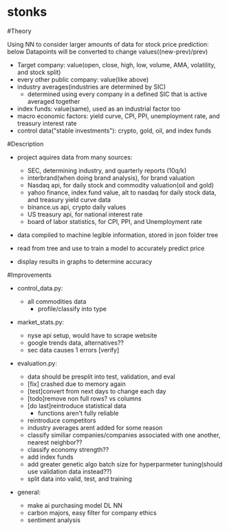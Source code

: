 # stonks

#Theory

Using NN to consider larger amounts of data for stock price prediction: below Datapoints will be converted to change values((new-prev)/prev)
- Target company: value(open, close, high, low, volume, AMA, volatility, and stock split)
- every other public company: value(like above)
- industry averages(industries are determined by SIC)
    - determined using every company in a defined SIC that is active averaged together
- index funds: value(same), used as an industrial factor too
- macro economic factors: yield curve, CPI, PPI, unemployment rate, and treasury interest rate
- control data("stable investments"): crypto, gold, oil, and index funds

#Description
- project aquires data from many sources:
    - SEC, determining industry, and quarterly reports (10q/k)
    - interbrand(when doing brand analysis), for brand valuation
    - Nasdaq api, for daily stock and commodity valuation(oil and gold)
    - yahoo finance, index fund value, alt to nasdaq for daily stock data, and treasury yield curve data
    - binance.us api, crypto daily values
    - US treasury api, for national interest rate
    - board of labor statistics, for CPI, PPI, and Unemployment rate

- data compiled to machine legible information, stored in json folder tree
- read from tree and use to train a model to accurately predict price
- display results in graphs to determine accuracy


#Improvements
- control_data.py:
    - all commodities data
      - profile/classify into type

- market_stats.py:
    - nyse api setup, would have to scrape website
    - google trends data, alternatives??
    - sec data causes 1 errors [verify]

- evaluation.py:
    - data should be presplit into test, validation, and eval
    - [fix] crashed due to memory again
    - [test]convert from next days to change each day
    - [todo]remove non full rows? vs columns
    - [do last]reintroduce statistical data
 	    - functions aren't fully reliable 
    - reintroduce competitors
    - industry averages arent added for some reason
    - classify similiar companies/companies associated with one another, nearest neighbor??
    - classify economy strength??
    - add index funds
    - add greater genetic algo batch size for hyperparmeter tuning(should use validation data instead??)
    - split data into valid, test, and training

- general:
    - make ai purchasing model DL NN
    - carbon majors, easy filter for company ethics
    - sentiment analysis
